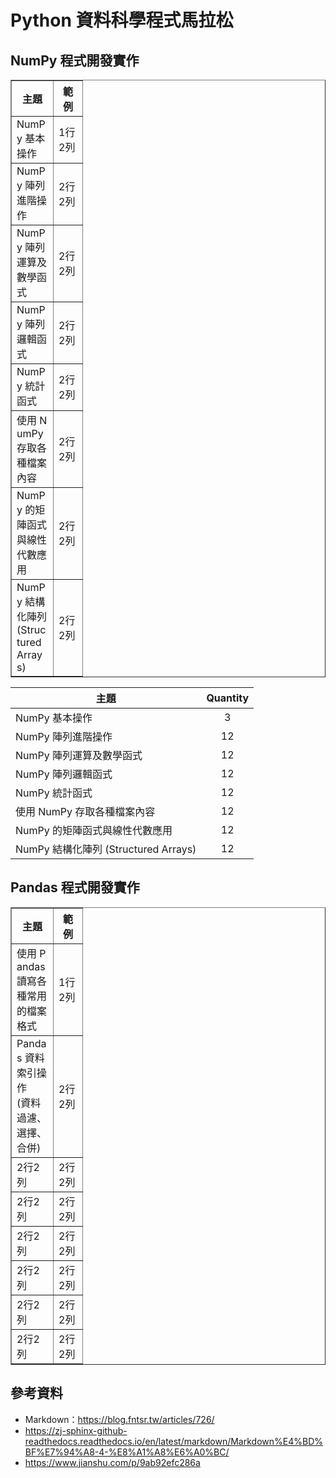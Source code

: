 # Python 資料科學程式馬拉松

## NumPy 程式開發實作
<table border="1" style="word-break:break-all; word-wrap:break-all;">
    <tr>
        <th width="50">主題</a>
        <th width="30">範例</a>
    </tr>
    <tr>
        <td class="AutoNewline">NumPy 基本操作</td>
        <td>1行2列</td>
    </tr>
    <tr>
        <td class="AutoNewline">NumPy 陣列進階操作</td>
        <td>2行2列</td>
    </tr>
    <tr>
        <td class="AutoNewline">NumPy 陣列運算及數學函式</td>
        <td>2行2列</td>
    </tr>
    <tr>
        <td class="AutoNewline">NumPy 陣列邏輯函式</td>
        <td>2行2列</td>
    </tr>
    <tr>
        <td class="AutoNewline">NumPy 統計函式</td>
        <td>2行2列</td>
    </tr>
    <tr>
        <td class="AutoNewline">使用 NumPy 存取各種檔案內容</td>
        <td>2行2列</td>
    </tr>
    <tr>
        <td class="AutoNewline">NumPy 的矩陣函式與線性代數應用</td>
        <td>2行2列</td>
    </tr>
    <tr>
        <td class="AutoNewline">NumPy 結構化陣列 <br> (Structured Arrays)</td>
        <td>2行2列</td>
    </tr>
</table>

 主題                               | Quantity   |
------------------------------------|:----------:|
 NumPy 基本操作                      |3           |
 NumPy 陣列進階操作                   |12         |
 NumPy 陣列運算及數學函式             |12          |
 NumPy 陣列邏輯函式                   |12         |
 NumPy 統計函式                       |12         |
 使用 NumPy 存取各種檔案內容           |12         |
 NumPy 的矩陣函式與線性代數應用        |12         | 
 NumPy 結構化陣列 (Structured Arrays) |12         | 
 
## Pandas 程式開發實作
<table border="1" style="word-break:break-all; word-wrap:break-all;">
    <tr>
        <th width="50">主題</a>
        <th width="30">範例</a>
    </tr>
    <tr>
        <td class="AutoNewline">使用 Pandas 讀寫各種常用的檔案格式</td>
        <td>1行2列</td>
    </tr>
    <tr>
        <td class="AutoNewline">Pandas 資料索引操作 <br> (資料過濾、選擇、合併)</td>
        <td>2行2列</td>
    </tr>
    <tr>
        <td class="AutoNewline">2行2列</td>
        <td>2行2列</td>
    </tr>
    <tr>
        <td class="AutoNewline">2行2列</td>
        <td>2行2列</td>
    </tr>
    <tr>
        <td class="AutoNewline">2行2列</td>
        <td>2行2列</td>
    </tr>
    <tr>
        <td class="AutoNewline">2行2列</td>
        <td>2行2列</td>
    </tr>
    <tr>
        <td class="AutoNewline">2行2列</td>
        <td>2行2列</td>
    </tr>
    <tr>
        <td class="AutoNewline">2行2列</td>
        <td>2行2列</td>
    </tr>
</table>

## 參考資料
* Markdown：https://blog.fntsr.tw/articles/726/
* https://zj-sphinx-github-readthedocs.readthedocs.io/en/latest/markdown/Markdown%E4%BD%BF%E7%94%A8-4-%E8%A1%A8%E6%A0%BC/
* https://www.jianshu.com/p/9ab92efc286a
